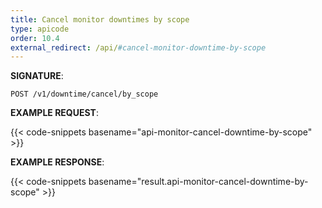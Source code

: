 ```yaml
---
title: Cancel monitor downtimes by scope
type: apicode
order: 10.4
external_redirect: /api/#cancel-monitor-downtime-by-scope
---
```


**SIGNATURE**:

`POST /v1/downtime/cancel/by_scope`

**EXAMPLE REQUEST**:

{{< code-snippets basename="api-monitor-cancel-downtime-by-scope" >}}

**EXAMPLE RESPONSE**:

{{< code-snippets basename="result.api-monitor-cancel-downtime-by-scope" >}}
